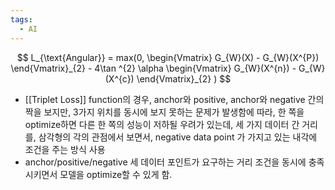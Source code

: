 ```yaml
---
tags:
  - AI
---
```



$$
L_{\text{Angular}} = max(0, \begin{Vmatrix}
G_{W}(X) - G_{W}(X^{P})
\end{Vmatrix}_{2} - 4\tan ^{2} \alpha \begin{Vmatrix}
G_{W}(X^{n}) - G_{W}(X^{c})
\end{Vmatrix}_{2} )
$$


- [[Triplet Loss]] function의 경우, anchor와 positive, anchor와 negative 간의 짝을 보지만, 3가지 위치를 동시에 보지 못하는 문제가 발생함에 따라, 한 쪽을 optimize하면 다른 한 쪽의 성능이 저하될 우려가 있는데, 세 가지 데이터 간 거리를, 삼각형의 각의 관점에서 보면서, negative data point 가 가지고 있는 내각에 조건을 주는 방식 사용
- anchor/positive/negative 세 데이터 포인트가 요구하는 거리 조건을 동시에 충족시키면서 모델을 optimize할 수 있게 함.

